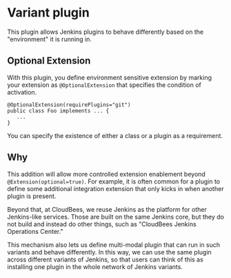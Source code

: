 # Variant plugin
This plugin allows Jenkins plugins to behave differently based on the "environment" it is running in.

## Optional Extension
With this plugin, you define environment sensitive extension by marking your extension as `@OptionalExtension`
that specifies the condition of activation.
 
```
@OptionalExtension(requirePlugins="git")
public class Foo implements ... {
   ...
}
```

You can specify the existence of either a class or a plugin as a requirement.

## Why
This addition will allow more controlled extension enablement beyond `@Extension(optional=true)`. For example,
it is often common for a plugin to define some additional integration extension that only kicks in when another
plugin is present.

Beyond that, at CloudBees, we reuse Jenkins as the platform for other Jenkins-like services. Those are built
on the same Jenkins core, but they do not build and instead do other things, such as "CloudBees Jenkins Operations
Center."

This mechanism also lets us define multi-modal plugin that can run in such variants and behave differently.
In this way, we can use the same plugin across different variants of Jenkins, so that users can think of this as
installing one plugin in the whole network of Jenkins variants.
